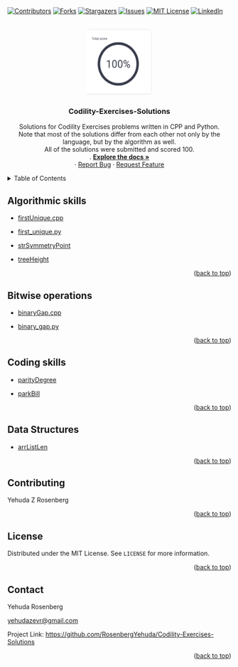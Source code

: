 
<div id="top"></div>

[![Contributors][contributors-shield]][contributors-url]
[![Forks][forks-shield]][forks-url]
[![Stargazers][stars-shield]][stars-url]
[![Issues][issues-shield]][issues-url]
[![MIT License][license-shield]][license-url]
[![LinkedIn][linkedin-shield]][linkedin-url]




<!-- PROJECT LOGO -->
<br />
<div align="center">
<a href="https://github.com/RosenbergYehuda/Codility-Exercises-Solutions">
    <img src="images/logo.png" alt="Logo" width="150" height="150">
  </a>

  <h3 align="center">Codility-Exercises-Solutions</h3>

  <p align="center">
    Solutions for Codility Exercises problems written in CPP and Python.
    <br />
     Note that most of the solutions differ from each other not only by the language, but by the algorithm as well.
    <br />
    All of the solutions were submitted and scored 100.
    <br />
    .
    <a href="https://github.com/RosenbergYehuda/Codility-Exercises-Solutions"><strong>Explore the docs »</strong></a>
    <br />
    ·
    <a href="https://github.com/RosenbergYehuda/Codility-Exercises-Solutions">Report Bug</a>
    ·
    <a href="https://github.com/RosenbergYehuda/Codility-Exercises-Solutions/issues">Request Feature</a>
  </p>
</div>




<!-- TABLE OF CONTENTS -->
<details>
  <summary>Table of Contents</summary>
  <ol>
    <li>
      <a href="#algorithmic-skills">Algorithmic skills</a>
      <ul>
      </ul>
    </li>
    </li>
     <li><a href="#bitwise-operations">Bitwise operations </a></li>
      </ul>
    </li>
    <li><a href="#coding-skills">Coding skills</a></li>
    <li><a href="#data-structures">Data Structures</a></li>
    <li><a href="#contributing">Contributing</a></li>
    <li><a href="#license">License</a></li>
    <li><a href="#contact">Contact</a></li>
  </ol>
</details>



<!-- Algorithmic skills -->
## Algorithmic skills

- <a href="https://github.com/RosenbergYehuda/Codility-Exercises-Solutions/blob/main/Algorithmic%20skills/firstUnique.cpp">firstUnique.cpp</a>

- <a href="https://github.com/RosenbergYehuda/Codility-Exercises-Solutions/blob/main/Algorithmic%20skills/first_unique.py">first_unique.py</a>

- <a href="https://github.com/RosenbergYehuda/Codility-Exercises-Solutions/blob/main/Algorithmic%20skills/strSymmetryPoint.cpp">strSymmetryPoint</a>

- <a href="https://github.com/RosenbergYehuda/Codility-Exercises-Solutions/blob/main/Algorithmic%20skills/treeHeight.cpp">treeHeight</a>

<p align="right">(<a href="#top">back to top</a>)</p>



<!-- Bitwise operations (bit-ops) -->
## Bitwise operations

- <a href="https://github.com/RosenbergYehuda/Codility-Exercises-Solutions/blob/main/Bitwise%20operations%20(bit-ops)/binaryGap.cpp">binaryGap.cpp</a>

- <a href="https://github.com/RosenbergYehuda/Codility-Exercises-Solutions/blob/main/Bitwise%20operations%20(bit-ops)/binary_gap.py">binary_gap.py</a>

<p align="right">(<a href="#top">back to top</a>)</p>



<!-- Coding skills -->
## Coding skills 

- <a href="https://github.com/RosenbergYehuda/Codility-Exercises-Solutions/blob/main/Coding%20skills/parityDegree.cpp">parityDegree</a>


- <a href="https://github.com/RosenbergYehuda/Codility-Exercises-Solutions/blob/main/Coding%20skills/parkBill.cpp">parkBill</a>


<p align="right">(<a href="#top">back to top</a>)</p>



<!-- Data Structures -->
## Data Structures

- <a href="https://github.com/RosenbergYehuda/Codility-Exercises-Solutions/blob/main/Data%20Structures/arrListLen.cpp">arrListLen</a>


<p align="right">(<a href="#top">back to top</a>)</p>



<!-- CONTRIBUTING -->
## Contributing

Yehuda Z Rosenberg


<p align="right">(<a href="#top">back to top</a>)</p>



<!-- LICENSE -->
## License

Distributed under the MIT License. See `LICENSE` for more information.


<p align="right">(<a href="#top">back to top</a>)</p>


<!-- CONTACT -->
## Contact

Yehuda Rosenberg

yehudazevr@gmail.com

Project Link: https://github.com/RosenbergYehuda/Codility-Exercises-Solutions


<p align="right">(<a href="#top">back to top</a>)</p>



<!-- MARKDOWN LINKS & IMAGES -->
<!-- https://www.markdownguide.org/basic-syntax/#reference-style-links -->
[contributors-shield]: https://img.shields.io/github/contributors/RosenbergYehuda/Codility-Exercises-Solutions.svg?style=for-the-badge
[contributors-url]: https://github.com/RosenbergYehuda/Codility-Exercises-Solutions/graphs/contributors
[forks-shield]: https://img.shields.io/github/forks/RosenbergYehuda/Codility-Exercises-Solutions.svg?style=for-the-badge
[forks-url]: https://github.com/RosenbergYehuda/Codility-Exercises-Solutions/network/members
[stars-shield]: https://img.shields.io/github/stars/RosenbergYehuda/Codility-Exercises-Solutions.svg?style=for-the-badge
[stars-url]: https://github.com/RosenbergYehuda/Codility-Exercises-Solutions/stargazers
[issues-shield]: https://img.shields.io/github/issues/RosenbergYehuda/Codility-Exercises-Solutions.svg?style=for-the-badge
[issues-url]: https://github.com/RosenbergYehuda/Codility-Exercises-Solutions/issues
[license-shield]: https://img.shields.io/github/license/RosenbergYehuda/Codility-Exercises-Solutions.svg?style=for-the-badge
[license-url]: https://github.com/RosenbergYehuda/Codility-Exercises-Solutions/blob/master/LICENSE
[linkedin-shield]: https://img.shields.io/badge/-LinkedIn-black.svg?style=for-the-badge&logo=linkedin&colorB=555
[linkedin-url]: https://linkedin.com/in/yehuda-rosenberg-38835243 
